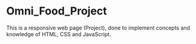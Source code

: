 # Omni_Food_Project
This is a responsive web page (Project), done to implement concepts and knowledge of HTML, CSS and JavaScript.
